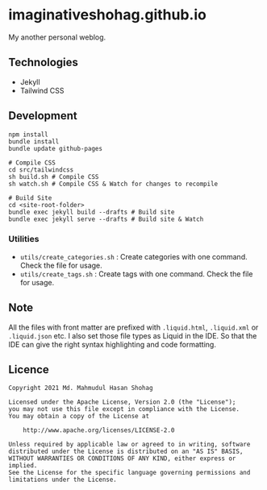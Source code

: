 #  imaginativeshohag.github.io

My another personal weblog.

## Technologies

- Jekyll
- Tailwind CSS

## Development

```shell
npm install
bundle install
bundle update github-pages

# Compile CSS
cd src/tailwindcss
sh build.sh # Compile CSS
sh watch.sh # Compile CSS & Watch for changes to recompile

# Build Site
cd <site-root-folder>
bundle exec jekyll build --drafts # Build site
bundle exec jekyll serve --drafts # Build site & Watch
```

### Utilities

* `utils/create_categories.sh` : Create categories with one command. Check the file for usage.
* `utils/create_tags.sh` : Create tags with one command. Check the file for usage.

## Note

All the files with front matter are prefixed with `.liquid.html`, `.liquid.xml` or `.liquid.json` etc. I also set those file types as Liquid in the IDE. So that the IDE can give the right syntax highlighting and code formatting.

## Licence

```
Copyright 2021 Md. Mahmudul Hasan Shohag

Licensed under the Apache License, Version 2.0 (the "License");
you may not use this file except in compliance with the License.
You may obtain a copy of the License at

    http://www.apache.org/licenses/LICENSE-2.0

Unless required by applicable law or agreed to in writing, software
distributed under the License is distributed on an "AS IS" BASIS,
WITHOUT WARRANTIES OR CONDITIONS OF ANY KIND, either express or implied.
See the License for the specific language governing permissions and
limitations under the License.
```
